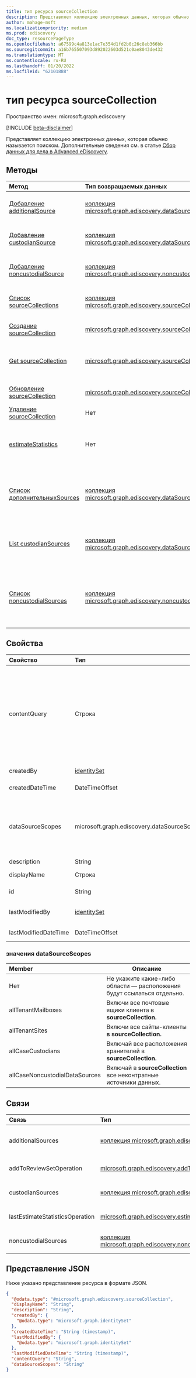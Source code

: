 ```yaml
---
title: тип ресурса sourceCollection
description: Представляет коллекцию электронных данных, которая обычно называется поиском.
author: mahage-msft
ms.localizationpriority: medium
ms.prod: ediscovery
doc_type: resourcePageType
ms.openlocfilehash: a67599c4a813e1ac7e354d1fd2b0c26c8eb366bb
ms.sourcegitcommit: a16b765507093d892022603d521c0ae8043de432
ms.translationtype: MT
ms.contentlocale: ru-RU
ms.lasthandoff: 01/20/2022
ms.locfileid: "62101888"
---
```

# <a name="sourcecollection-resource-type"></a>тип ресурса sourceCollection

Пространство имен: microsoft.graph.ediscovery

[!INCLUDE [beta-disclaimer](../../includes/beta-disclaimer.md)]

Представляет коллекцию электронных данных, которая обычно называется поиском. Дополнительные сведения см. в статье [Сбор данных для дела в Advanced eDiscovery](/microsoft-365/compliance/collecting-data-for-ediscovery).

## <a name="methods"></a>Методы

|Метод|Тип возвращаемых данных|Описание|
|:---|:---|:---|
|[Добавление additionalSource](../api/ediscovery-sourcecollection-post-additionalsources.md)|[коллекция microsoft.graph.ediscovery.dataSource](../resources/ediscovery-datasource.md)|Добавьте дополнительный **объект dataSource** в исходный набор.|
|[Добавление custodianSource](../api/ediscovery-sourcecollection-post-custodiansources.md)|[коллекция microsoft.graph.ediscovery.dataSource](../resources/ediscovery-datasource.md)|Добавьте объект **dataSource хранителя в** исходный набор.|
|[Добавление noncustodialSource](../api/ediscovery-sourcecollection-post-noncustodialsources.md)|[коллекция microsoft.graph.ediscovery.noncustodialSource](../resources/ediscovery-noncustodialdatasource.md)|Добавьте объект **noncustodialSource,** не отстойный для источника.|
|[Список sourceCollections](../api/ediscovery-case-list-sourcecollections.md)|[коллекция microsoft.graph.ediscovery.sourceCollection](../resources/ediscovery-sourcecollection.md)|Получите список объектов **sourceCollection** и их свойств.|
|[Создание sourceCollection](../api/ediscovery-case-post-sourcecollections.md)|[microsoft.graph.ediscovery.sourceCollection](../resources/ediscovery-sourcecollection.md)|Создайте новый **объект sourceCollection.**|
|[Get sourceCollection](../api/ediscovery-sourcecollection-get.md)|[microsoft.graph.ediscovery.sourceCollection](../resources/ediscovery-sourcecollection.md)|Ознакомьтесь с свойствами и отношениями **объекта sourceCollection.**|
|[Обновление sourceCollection](../api/ediscovery-sourcecollection-update.md)|[microsoft.graph.ediscovery.sourceCollection](../resources/ediscovery-sourcecollection.md)|Обновление свойств объекта **sourceCollection.**|
|[Удаление sourceCollection](../api/ediscovery-sourcecollection-delete.md)|Нет|Удаление **объекта sourceCollection.**|
|[estimateStatistics](../api/ediscovery-sourcecollection-estimatestatistics.md)|Нет|Запустите оценку количества электронных писем и документов в коллекции исходных данных.|
|[Список дополнительныхSources](../api/ediscovery-sourcecollection-list-additionalsources.md)|[коллекция microsoft.graph.ediscovery.dataSource](../resources/ediscovery-datasource.md)|Получите список дополнительных объектов **dataSource,** связанных с исходным собранием.|
|[List custodianSources](../api/ediscovery-sourcecollection-list-custodiansources.md)|[коллекция microsoft.graph.ediscovery.dataSource](../resources/ediscovery-datasource.md)|Получите список объектов **custodian dataSource,** связанных с исходным собранием.|
|[Список noncustodialSources](../api/ediscovery-sourcecollection-list-noncustodialsources.md)|[коллекция microsoft.graph.ediscovery.noncustodialSource](../resources/ediscovery-noncustodialdatasource.md)|Получите список объектов **noncustodialSource,** связанных с коллекцией источников, не связанных с источниками.|

## <a name="properties"></a>Свойства

|Свойство|Тип|Описание|
|:---|:---|:---|
|contentQuery|Строка|Строка запроса в запросе KQL (Язык запросов ключевых слов). Подробные сведения см. в [статье Ключевые запросы и условия поиска для поиска контента и поиска электронных данных.](/microsoft-365/compliance/keyword-queries-and-search-conditions) Поиск можно уточнить с помощью полей в паре со значениями; например, *subject:"Quarterly Financials" And Date>=06/01/2016 and Date<=07/01/2016*.|
|createdBy|[identitySet](../resources/identityset.md)|Пользователь, создавший **sourceCollection.**|
|createdDateTime|DateTimeOffset|Дата и время создания **sourceCollection.**|
|dataSourceScopes|microsoft.graph.ediscovery.dataSourceScopes|При указании коллекция будет охватывать всю службу для всей рабочей нагрузки. Возможные значения: `none`, `allTenantMailboxes`, `allTenantSites`, `allCaseCustodians`, `allCaseNoncustodialDataSources`.|
|description|String|Описание **sourceCollection**.|
|displayName|Строка|Имя отображения **sourceCollection**.|
|id|String| ID для **sourceCollection**. Только для чтения. |
|lastModifiedBy|[identitySet](../resources/identityset.md)|Последний пользователь, который изменил **sourceCollection**.|
|lastModifiedDateTime|DateTimeOffset|Последняя дата и время изменения **sourceCollection.**|

### <a name="datasourcescopes-values"></a>значения dataSourceScopes

|Member|Описание|
|:----|-----------|
|Нет|Не укажите какие-либо области — расположения будут ссылаться отдельно.|
|allTenantMailboxes|Включи все почтовые ящики клиента в **sourceCollection.**|
|allTenantSites|Включи все сайты-клиенты **в sourceCollection.**|
|allCaseCustodians|Включай все расположения хранителей в **sourceCollection.**|
|allCaseNoncustodialDataSources|Включай в **sourceCollection** все неконтратные источники данных.|

## <a name="relationships"></a>Связи

|Связь|Тип|Описание|
|:---|:---|:---|
|additionalSources|[коллекция microsoft.graph.ediscovery.dataSource](../resources/ediscovery-datasource.md)|Добавляет дополнительный источник **в sourceCollection.**|
|addToReviewSetOperation|[microsoft.graph.ediscovery.addToReviewSetOperation](../resources/ediscovery-addtoreviewsetoperation.md)|Добавляет результаты **sourceCollection в** указанный **обзорSet**.|
|custodianSources|[коллекция microsoft.graph.ediscovery.dataSource](../resources/ediscovery-datasource.md)|**Источники custodian,** включенные в **sourceCollection.**|
|lastEstimateStatisticsOperation|[microsoft.graph.ediscovery.estimateStatisticsOperation](../resources/ediscovery-estimatestatisticsoperation.md)|Последняя операция оценки, связанная с **sourceCollection.**|
|noncustodialSources|[коллекция microsoft.graph.ediscovery.noncustodialDataSource](../resources/ediscovery-noncustodialdatasource.md)|**noncustodialDataSource** источники, включенные в **sourceCollection**|

## <a name="json-representation"></a>Представление JSON

Ниже указано представление ресурса в формате JSON.
<!-- {
  "blockType": "resource",
  "keyProperty": "id",
  "@odata.type": "microsoft.graph.ediscovery.sourceCollection",
  "openType": false
}
-->

``` json
{
  "@odata.type": "#microsoft.graph.ediscovery.sourceCollection",
  "displayName": "String",
  "description": "String",
  "createdBy": {
    "@odata.type": "microsoft.graph.identitySet"
  },
  "createdDateTime": "String (timestamp)",
  "lastModifiedBy": {
    "@odata.type": "microsoft.graph.identitySet"
  },
  "lastModifiedDateTime": "String (timestamp)",
  "contentQuery": "String",
  "dataSourceScopes": "String"
}
```